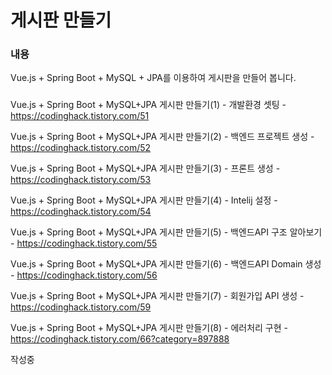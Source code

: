 # 게시판 만들기

### 내용

Vue.js + Spring Boot + MySQL + JPA를 이용하여 게시판을 만들어 봅니다.

### 

Vue.js + Spring Boot + MySQL+JPA 게시판 만들기(1) - 개발환경 셋팅 -  https://codinghack.tistory.com/51

Vue.js + Spring Boot + MySQL+JPA 게시판 만들기(2) - 백엔드 프로젝트 생성 - https://codinghack.tistory.com/52

Vue.js + Spring Boot + MySQL+JPA 게시판 만들기(3) - 프론트 생성 - https://codinghack.tistory.com/53

Vue.js + Spring Boot + MySQL+JPA 게시판 만들기(4) - Intelij 설정 - https://codinghack.tistory.com/54

Vue.js + Spring Boot + MySQL+JPA 게시판 만들기(5) - 백엔드API 구조 알아보기 - https://codinghack.tistory.com/55

Vue.js + Spring Boot + MySQL+JPA 게시판 만들기(6) - 백엔드API Domain 생성 - https://codinghack.tistory.com/56

Vue.js + Spring Boot + MySQL+JPA 게시판 만들기(7) - 회원가입 API 생성 - https://codinghack.tistory.com/59

Vue.js + Spring Boot + MySQL+JPA 게시판 만들기(8) - 에러처리 구현 - https://codinghack.tistory.com/66?category=897888

작성중
